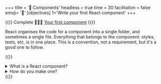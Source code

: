 +++
title = '🧩 Components'
headless = true
time = 30
facilitation = false
emoji= '🧩'
[objectives]
    1='Write your first React component'
+++

{{<note type="narrative" title="React Learn">}}
Complete 🧑🏾‍🎓 [Your first component](https://react.dev/learn/your-first-component)
{{</note>}}

React organises the code for a component into a single folder, and sometimes a single file. Everything that belongs to the component: styles, tests, etc, is in one place. This is a convention, not a requirement, but it's a good one to follow.

{{<note type="question" title="Check your understanding">}}

<details><summary>What is a React component?</summary>
Like any component, a React component is a self-contained piece of code that can be reused in different places.
</details>
<details><summary>How do you make one?</summary>
You write a JavaScript function that returns JSX.
</details>
{{</note>}}

